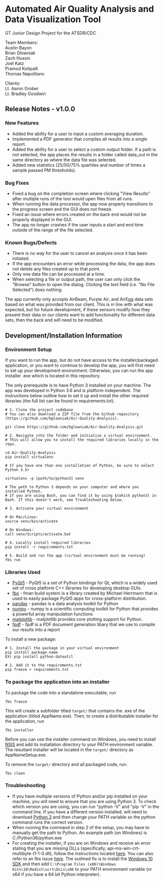 # Automated Air Quality Analysis and Data Visualization Tool

GT Junior Design Project for the ATSDR/CDC

Team Members:  
Austin Bayon  
Brian Glowniak  
Zach Hussin  
Joel Katz  
Pramod Kotipalli  
Thomas Napolitano  

Clients:  
Lt. Aaron Grober  
Lt. Bradley Goodwin  

## Release Notes - v1.0.0

### New Features
* Added the ability for a user to input a custom averaging duration.
* Implemented a PDF generator that compiles all results into a single report. 
* Added the ability for a user to select a custom output folder. If a path is not selected, the app places the results in a folder called data_out in the same directory as where the data file was selected.
* Added new statistics (25/50/75% quartiles and number of times a sample passed PM thresholds).

### Bug Fixes
* Fixed a bug on the completion screen where clicking "View Results" after multiple runs of the tool would open files from all runs.
* When running the data processor, the app now properly transitions to the progress screen and the GUI does not freeze. 
* Fixed an issue where errors created on the back end would not be properly displayed in the GUI.
* The app no longer crashes if the user inputs a start and end time outside of the range of the file selected.

### Known Bugs/Defects
* There is no way for the user to cancel an analysis once it has been initiated.
* If the app encounters an error while processing the data, the app does not delete any files created up to that point.
* Only one data file can be processed at a time.
* When selecting a file or output path, the user can only click the "Browse" button to open the dialog. Clicking the text field (i.e. "No File Selected") does nothing.

The app currently only accepts AirBeam, Purple Air, and AirEgg data sets based on what was provided from our client. This is in line with what was expected, but for future development, if these sensors modify how they present their data or our clients want to add functionality for different data sets, then the back end will need to be modified. 

## Development/Installation Information

### Environment Setup

If you want to run the app, but do not have access to the installer/packaged application, or you want to continue to develop the app, you will first need to set up your development environment. Otherwise, you can run the app installer .exe which is located in this repository.

The only prerequisite is to have Python 3 installed on your machine. The app was developed in Python 3.6 and is platform independent. The instructions below outline how to set it up and install the other required libraries (the full list can be found in requirements.txt).

```shell
# 1. Clone the project codebase
# You can also download a ZIP file from the Github repository (https://github.com/bglowniak/Air-Quality-Analysis).

git clone https://github.com/bglowniak/Air-Quality-Analysis.git

# 2. Navigate into the folder and initialize a virtual environment. 
# This will allow you to install the required libraries locally in the repo.

cd Air-Quality-Analysis
pip install virtualenv

# If you have one than one installation of Python, be sure to select Python 3.5+

virtualenv -p [path/to/python3] venv

# The path to Python 3 depends on your computer and where you installed Python. 
# If you are using Bash, you can find it by using $(which python3) in Bash. If this doesn't work, see Troubleshooting below.

# 3. Activate your virtual environment

# On Mac/Linux:
source venv/bin/activate

# On Windows:
call venv/Scripts/activate.bat

# 4. Locally install required libraries
pip install -r requirements.txt

# 5. Build and run the app (virtual environment must be running)
fbs run
```

### Libraries Used
  * [PyQt5](https://pypi.org/project/PyQt5) - PyQt5 is a set of Python bindings for Qt, which is a widely used set of cross platform C++ libraries for developing desktop GUIs.
  * [fbs](https://github.com/mherrmann/fbs) - fman build system is a library created by Michael Herrmann that is used to easily package PyQt5 apps for cross-platform distribution.
  * [pandas](https://pandas.pydata.org/) - pandas is a data analysis toolkit for Python
  * [numpy](https://www.numpy.org/) - numpy is a scientific computing toolkit for Python that provides a powerful array manipulation functions
  * [matplotlib](https://matplotlib.org/) - matplotlib provides core plotting support for Python.
  * [fpdf](https://pyfpdf.readthedocs.io/en/latest/) - fpdf is a PDF document generation libary that we use to compile our results into a report

To install a new package:
```shell
# 1. Install the package in your virtual environment
pip install package-name
EX) pip install python-dateutil

# 2. Add it to the requirements.txt
pip freeze > requirements.txt
```

### To package the application into an installer

To package the code into a standalone executable, run

```shell
fbs freeze
```

This will create a subfolder titled `target/` that contains the .exe of the application (titled AppName.exe). Then, to create a distributable installer for the application, run

```shell
fbs installer
```

Before you can use the installer command on Windows, you need to install [NSIS](http://nsis.sourceforge.net/Main_Page) and add its installation directory to your PATH environment variable. The resultant installer will be located in the `target/` directory as AppNameSetup.exe.

To remove the `target/` directory and all packaged code, run:

```shell
fbs clean
```

### Troubleshooting
* If you have multiple versions of Python and/or pip installed on your machine, you will need to ensure that you are using Python 3. To check which version you are using, you can run "python -V" and "pip -V" in the command line. If you have a different version installed, will need to download [Python 3](https://www.python.org/downloads/) and then change your PATH variable so the python command runs the correct version.
* When running the command in step 2 of the setup, you may have to manually get the path to Python. An example path (on Windows) is C:/Python36/python.exe
* For creating the installer, if you are on Windows and receive an error stating that you are missing DLLs (specifically, api-ms-win-crt-multibyte-l1-1-0.dll), follow the instructions located [here](https://answers.microsoft.com/en-us/windows/forum/windows_10-other_settings/problem-with-universal-runtime-on-windows-10-pro/9fda2f7d-5cf8-4906-a542-77147e557d5d?auth=1). You can also refer to an fbs issue [here](https://github.com/mherrmann/fbs-tutorial/issues/4). The outlined fix is to install the [Windows 10 SDK](https://dev.windows.com/en-us/downloads/windows-10-sdk) and then add `C:\Program Files (x86)\Windows Kits\10\Redist\ucrt\DLLs\x86` to your PATH environment variable (or x64 if you have a 64 bit Python interpreter).

